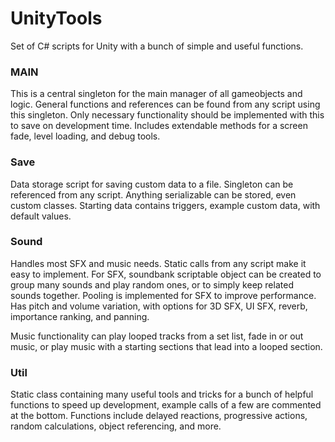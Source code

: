 # UnityTools
Set of C# scripts for Unity with a bunch of simple and useful functions.


### MAIN
This is a central singleton for the main manager of all gameobjects and logic. General functions and references can be found from any script using this singleton. Only necessary functionality should be implemented with this to save on development time. Includes extendable methods for a screen fade, level loading, and debug tools.

### Save
Data storage script for saving custom data to a file. Singleton can be referenced from any script. Anything serializable can be stored, even custom classes. Starting data contains triggers, example custom data, with default values.

### Sound
Handles most SFX and music needs. Static calls from any script make it easy to implement. For SFX, soundbank scriptable object can be created to group many sounds and play random ones, or to simply keep related sounds together. Pooling is implemented for SFX to improve performance. Has pitch and volume variation, with options for 3D SFX, UI SFX, reverb, importance ranking, and panning.

Music functionality can play looped tracks from a set list, fade in or out music, or play music with a starting sections that lead into a looped section.

### Util
Static class containing many useful tools and tricks for a bunch of helpful functions to speed up development, example calls of a few are commented at the bottom. Functions include delayed reactions, progressive actions, random calculations, object referencing, and more.

